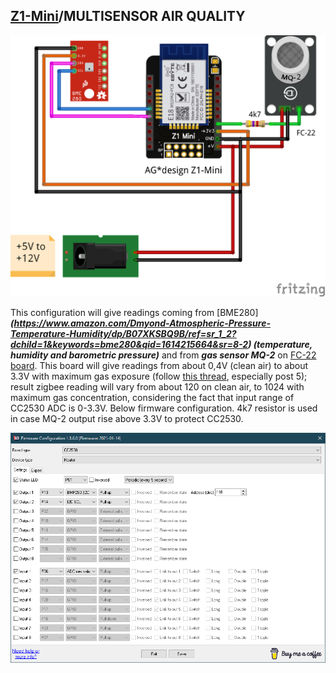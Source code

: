 ## [Z1-Mini](https://gio-dot.github.io/Z1-Mini/)/MULTISENSOR AIR QUALITY

<img src="https://github.com/Gio-dot/Z1-Mini/blob/gh-pages/images/Z1%20Mini-air%20quality_bb.png?raw=true">

This configuration will give readings coming from [BME280]***(https://www.amazon.com/Dmyond-Atmospheric-Pressure-Temperature-Humidity/dp/B07XKSBQ9B/ref=sr_1_2?dchild=1&keywords=bme280&qid=1614215664&sr=8-2) (temperature, humidity and barometric pressure)*** and from ***gas sensor MQ-2*** on [FC-22 board](https://it.aliexpress.com/item/32730415859.html?spm=a2g0o.productlist.0.0.54556631AY9wbU&algo_pvid=363ae0f4-6e1a-4951-98d6-e2a2eef000e9&algo_expid=363ae0f4-6e1a-4951-98d6-e2a2eef000e9-20&btsid=0b0a0ac216142153742094135e7d93&ws_ab_test=searchweb0_0,searchweb201602_,searchweb201603_). This board will give readings from about 0,4V (clean air) to about 3.3V with maximum gas exposure (follow [this thread](https://forum.arduino.cc/index.php?topic=416377.msg2867438#msg2867438), especially post 5); result zigbee reading will vary from about 120 on clean air, to 1024 with maximum gas concentration, considering the fact that input range of CC2530 ADC is 0-3.3V. Below firmware configuration.
4k7 resistor is used in case MQ-2 output rise above 3.3V to protect CC2530.

<img src="https://github.com/Gio-dot/Z1-Mini/blob/gh-pages/images/Air%20quality%20sensor%20PTVO.png?raw=true">
